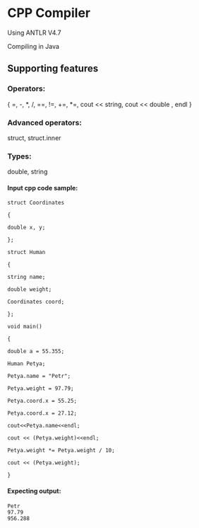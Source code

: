 # CPP Compiler

 Using ANTLR V4.7
 
 Compiling in Java

## Supporting features

### Operators:
{ =, -, *, /, ==, !=, +=, *=, cout << string, cout << double , endl }

### Advanced operators:
struct, struct.inner

### Types:
double, string

#### Input cpp code sample:
```
struct Coordinates

{

double x, y;

};

struct Human

{

string name;

double weight;

Coordinates coord;

};

void main()

{

double a = 55.355;

Human Petya;

Petya.name = "Petr";

Petya.weight = 97.79;

Petya.coord.x = 55.25;

Petya.coord.x = 27.12;

cout<<Petya.name<<endl;

cout << (Petya.weight)<<endl;

Petya.weight *= Petya.weight / 10;

cout << (Petya.weight);

}
```
#### Expecting output:
```
Petr
97.79
956.288
```
